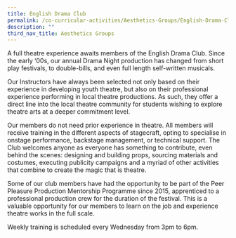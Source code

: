 ```yaml
---
title: English Drama Club
permalink: /co-curricular-activities/Aesthetics-Groups/English-Drama-Club/
description: ""
third_nav_title: Aesthetics Groups
---
```

A full theatre experience awaits members of the English Drama Club. Since the early ‘00s, our annual Drama Night production has changed from short play festivals, to double-bills, and even full length self-written musicals.

Our Instructors have always been selected not only based on their experience in developing youth theatre, but also on their professional experience performing in local theatre productions. As such, they offer a direct line into the local theatre community for students wishing to explore theatre arts at a deeper commitment level.

Our members do not need prior experience in theatre. All members will receive training in the different aspects of stagecraft, opting to specialise in onstage performance, backstage management, or technical support. The Club welcomes anyone as everyone has something to contribute, even behind the scenes: designing and building props, sourcing materials and costumes, executing publicity campaigns and a myriad of other activities that combine to create the magic that is theatre.

Some of our club members have had the opportunity to be part of the Peer Pleasure Production Mentorship Programme since 2015, apprenticed to a professional production crew for the duration of the festival.  This is a valuable opportunity for our members to learn on the job and experience theatre works in the full scale.

Weekly training is scheduled every Wednesday from 3pm to 6pm.